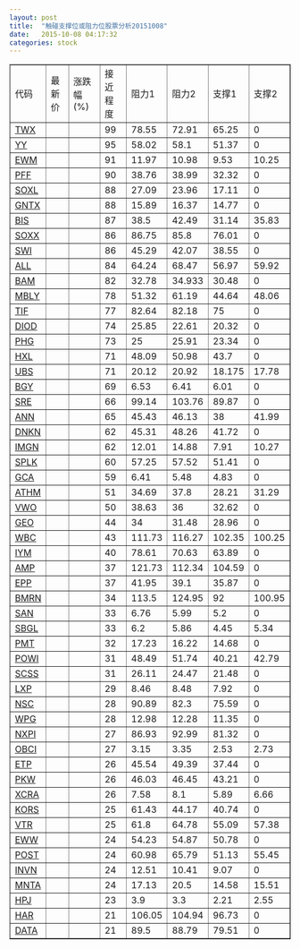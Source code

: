 ```yaml
---
layout: post
title:  "触碰支撑位或阻力位股票分析20151008"
date:   2015-10-08 04:17:32
categories: stock
---
```

<script type="text/javascript">
var stockList = []
stockList.push('gb_twx');
stockList.push('gb_yy');
stockList.push('gb_ewm');
stockList.push('gb_pff');
stockList.push('gb_soxl');
stockList.push('gb_gntx');
stockList.push('gb_bis');
stockList.push('gb_soxx');
stockList.push('gb_swi');
stockList.push('gb_all');
stockList.push('gb_bam');
stockList.push('gb_mbly');
stockList.push('gb_tif');
stockList.push('gb_diod');
stockList.push('gb_phg');
stockList.push('gb_hxl');
stockList.push('gb_ubs');
stockList.push('gb_bgy');
stockList.push('gb_sre');
stockList.push('gb_ann');
stockList.push('gb_dnkn');
stockList.push('gb_imgn');
stockList.push('gb_splk');
stockList.push('gb_gca');
stockList.push('gb_athm');
stockList.push('gb_vwo');
stockList.push('gb_geo');
stockList.push('gb_wbc');
stockList.push('gb_iym');
stockList.push('gb_amp');
stockList.push('gb_epp');
stockList.push('gb_bmrn');
stockList.push('gb_san');
stockList.push('gb_sbgl');
stockList.push('gb_pmt');
stockList.push('gb_powi');
stockList.push('gb_scss');
stockList.push('gb_lxp');
stockList.push('gb_nsc');
stockList.push('gb_wpg');
stockList.push('gb_nxpi');
stockList.push('gb_obci');
stockList.push('gb_etp');
stockList.push('gb_pkw');
stockList.push('gb_xcra');
stockList.push('gb_kors');
stockList.push('gb_vtr');
stockList.push('gb_eww');
stockList.push('gb_post');
stockList.push('gb_invn');
stockList.push('gb_mnta');
stockList.push('gb_hpj');
stockList.push('gb_har');
stockList.push('gb_data');
</script>
<table border="1">
 <tr>
 <td>代码</td>
 <td>最新价</td>
 <td>涨跌幅(%)</td>
 <td>接近程度</td>
 <td>阻力1</td>
 <td>阻力2</td>
 <td>支撑1</td>
 <td>支撑2</td>
</tr>
  <tr id="twx" class="red">
  <td><a href="http://stock.finance.sina.com.cn/usstock/quotes/TWX.html" target="_blank">TWX</a></td><td></td><td></td><td>99</td><td>78.55</td><td>72.91</td><td>65.25</td><td>0</td></tr>
  <tr id="yy" class="red">
  <td><a href="http://stock.finance.sina.com.cn/usstock/quotes/YY.html" target="_blank">YY</a></td><td></td><td></td><td>95</td><td>58.02</td><td>58.1</td><td>51.37</td><td>0</td></tr>
  <tr id="ewm" class="red">
  <td><a href="http://stock.finance.sina.com.cn/usstock/quotes/EWM.html" target="_blank">EWM</a></td><td></td><td></td><td>91</td><td>11.97</td><td>10.98</td><td>9.53</td><td>10.25</td></tr>
  <tr id="pff" class="red">
  <td><a href="http://stock.finance.sina.com.cn/usstock/quotes/PFF.html" target="_blank">PFF</a></td><td></td><td></td><td>90</td><td>38.76</td><td>38.99</td><td>32.32</td><td>0</td></tr>
  <tr id="soxl" class="red">
  <td><a href="http://stock.finance.sina.com.cn/usstock/quotes/SOXL.html" target="_blank">SOXL</a></td><td></td><td></td><td>88</td><td>27.09</td><td>23.96</td><td>17.11</td><td>0</td></tr>
  <tr id="gntx" class="red">
  <td><a href="http://stock.finance.sina.com.cn/usstock/quotes/GNTX.html" target="_blank">GNTX</a></td><td></td><td></td><td>88</td><td>15.89</td><td>16.37</td><td>14.77</td><td>0</td></tr>
  <tr id="bis" class="green">
  <td><a href="http://stock.finance.sina.com.cn/usstock/quotes/BIS.html" target="_blank">BIS</a></td><td></td><td></td><td>87</td><td>38.5</td><td>42.49</td><td>31.14</td><td>35.83</td></tr>
  <tr id="soxx" class="red">
  <td><a href="http://stock.finance.sina.com.cn/usstock/quotes/SOXX.html" target="_blank">SOXX</a></td><td></td><td></td><td>86</td><td>86.75</td><td>85.8</td><td>76.01</td><td>0</td></tr>
  <tr id="swi" class="green">
  <td><a href="http://stock.finance.sina.com.cn/usstock/quotes/SWI.html" target="_blank">SWI</a></td><td></td><td></td><td>86</td><td>45.29</td><td>42.07</td><td>38.55</td><td>0</td></tr>
  <tr id="all" class="green">
  <td><a href="http://stock.finance.sina.com.cn/usstock/quotes/ALL.html" target="_blank">ALL</a></td><td></td><td></td><td>84</td><td>64.24</td><td>68.47</td><td>56.97</td><td>59.92</td></tr>
  <tr id="bam" class="red">
  <td><a href="http://stock.finance.sina.com.cn/usstock/quotes/BAM.html" target="_blank">BAM</a></td><td></td><td></td><td>82</td><td>32.78</td><td>34.933</td><td>30.48</td><td>0</td></tr>
  <tr id="mbly" class="green">
  <td><a href="http://stock.finance.sina.com.cn/usstock/quotes/MBLY.html" target="_blank">MBLY</a></td><td></td><td></td><td>78</td><td>51.32</td><td>61.19</td><td>44.64</td><td>48.06</td></tr>
  <tr id="tif" class="red">
  <td><a href="http://stock.finance.sina.com.cn/usstock/quotes/TIF.html" target="_blank">TIF</a></td><td></td><td></td><td>77</td><td>82.64</td><td>82.18</td><td>75</td><td>0</td></tr>
  <tr id="diod" class="red">
  <td><a href="http://stock.finance.sina.com.cn/usstock/quotes/DIOD.html" target="_blank">DIOD</a></td><td></td><td></td><td>74</td><td>25.85</td><td>22.61</td><td>20.32</td><td>0</td></tr>
  <tr id="phg" class="red">
  <td><a href="http://stock.finance.sina.com.cn/usstock/quotes/PHG.html" target="_blank">PHG</a></td><td></td><td></td><td>73</td><td>25</td><td>25.91</td><td>23.34</td><td>0</td></tr>
  <tr id="hxl" class="red">
  <td><a href="http://stock.finance.sina.com.cn/usstock/quotes/HXL.html" target="_blank">HXL</a></td><td></td><td></td><td>71</td><td>48.09</td><td>50.98</td><td>43.7</td><td>0</td></tr>
  <tr id="ubs" class="red">
  <td><a href="http://stock.finance.sina.com.cn/usstock/quotes/UBS.html" target="_blank">UBS</a></td><td></td><td></td><td>71</td><td>20.12</td><td>20.92</td><td>18.175</td><td>17.78</td></tr>
  <tr id="bgy" class="red">
  <td><a href="http://stock.finance.sina.com.cn/usstock/quotes/BGY.html" target="_blank">BGY</a></td><td></td><td></td><td>69</td><td>6.53</td><td>6.41</td><td>6.01</td><td>0</td></tr>
  <tr id="sre" class="red">
  <td><a href="http://stock.finance.sina.com.cn/usstock/quotes/SRE.html" target="_blank">SRE</a></td><td></td><td></td><td>66</td><td>99.14</td><td>103.76</td><td>89.87</td><td>0</td></tr>
  <tr id="ann" class="red">
  <td><a href="http://stock.finance.sina.com.cn/usstock/quotes/ANN.html" target="_blank">ANN</a></td><td></td><td></td><td>65</td><td>45.43</td><td>46.13</td><td>38</td><td>41.99</td></tr>
  <tr id="dnkn" class="green">
  <td><a href="http://stock.finance.sina.com.cn/usstock/quotes/DNKN.html" target="_blank">DNKN</a></td><td></td><td></td><td>62</td><td>45.31</td><td>48.26</td><td>41.72</td><td>0</td></tr>
  <tr id="imgn" class="green">
  <td><a href="http://stock.finance.sina.com.cn/usstock/quotes/IMGN.html" target="_blank">IMGN</a></td><td></td><td></td><td>62</td><td>12.01</td><td>14.88</td><td>7.91</td><td>10.27</td></tr>
  <tr id="splk" class="green">
  <td><a href="http://stock.finance.sina.com.cn/usstock/quotes/SPLK.html" target="_blank">SPLK</a></td><td></td><td></td><td>60</td><td>57.25</td><td>57.52</td><td>51.41</td><td>0</td></tr>
  <tr id="gca" class="green">
  <td><a href="http://stock.finance.sina.com.cn/usstock/quotes/GCA.html" target="_blank">GCA</a></td><td></td><td></td><td>59</td><td>6.41</td><td>5.48</td><td>4.83</td><td>0</td></tr>
  <tr id="athm" class="red">
  <td><a href="http://stock.finance.sina.com.cn/usstock/quotes/ATHM.html" target="_blank">ATHM</a></td><td></td><td></td><td>51</td><td>34.69</td><td>37.8</td><td>28.21</td><td>31.29</td></tr>
  <tr id="vwo" class="red">
  <td><a href="http://stock.finance.sina.com.cn/usstock/quotes/VWO.html" target="_blank">VWO</a></td><td></td><td></td><td>50</td><td>38.63</td><td>36</td><td>32.62</td><td>0</td></tr>
  <tr id="geo" class="green">
  <td><a href="http://stock.finance.sina.com.cn/usstock/quotes/GEO.html" target="_blank">GEO</a></td><td></td><td></td><td>44</td><td>34</td><td>31.48</td><td>28.96</td><td>0</td></tr>
  <tr id="wbc" class="green">
  <td><a href="http://stock.finance.sina.com.cn/usstock/quotes/WBC.html" target="_blank">WBC</a></td><td></td><td></td><td>43</td><td>111.73</td><td>116.27</td><td>102.35</td><td>100.25</td></tr>
  <tr id="iym" class="green">
  <td><a href="http://stock.finance.sina.com.cn/usstock/quotes/IYM.html" target="_blank">IYM</a></td><td></td><td></td><td>40</td><td>78.61</td><td>70.63</td><td>63.89</td><td>0</td></tr>
  <tr id="amp" class="red">
  <td><a href="http://stock.finance.sina.com.cn/usstock/quotes/AMP.html" target="_blank">AMP</a></td><td></td><td></td><td>37</td><td>121.73</td><td>112.34</td><td>104.59</td><td>0</td></tr>
  <tr id="epp" class="red">
  <td><a href="http://stock.finance.sina.com.cn/usstock/quotes/EPP.html" target="_blank">EPP</a></td><td></td><td></td><td>37</td><td>41.95</td><td>39.1</td><td>35.87</td><td>0</td></tr>
  <tr id="bmrn" class="green">
  <td><a href="http://stock.finance.sina.com.cn/usstock/quotes/BMRN.html" target="_blank">BMRN</a></td><td></td><td></td><td>34</td><td>113.5</td><td>124.95</td><td>92</td><td>100.95</td></tr>
  <tr id="san" class="red">
  <td><a href="http://stock.finance.sina.com.cn/usstock/quotes/SAN.html" target="_blank">SAN</a></td><td></td><td></td><td>33</td><td>6.76</td><td>5.99</td><td>5.2</td><td>0</td></tr>
  <tr id="sbgl" class="red">
  <td><a href="http://stock.finance.sina.com.cn/usstock/quotes/SBGL.html" target="_blank">SBGL</a></td><td></td><td></td><td>33</td><td>6.2</td><td>5.86</td><td>4.45</td><td>5.34</td></tr>
  <tr id="pmt" class="red">
  <td><a href="http://stock.finance.sina.com.cn/usstock/quotes/PMT.html" target="_blank">PMT</a></td><td></td><td></td><td>32</td><td>17.23</td><td>16.22</td><td>14.68</td><td>0</td></tr>
  <tr id="powi" class="green">
  <td><a href="http://stock.finance.sina.com.cn/usstock/quotes/POWI.html" target="_blank">POWI</a></td><td></td><td></td><td>31</td><td>48.49</td><td>51.74</td><td>40.21</td><td>42.79</td></tr>
  <tr id="scss" class="red">
  <td><a href="http://stock.finance.sina.com.cn/usstock/quotes/SCSS.html" target="_blank">SCSS</a></td><td></td><td></td><td>31</td><td>26.11</td><td>24.47</td><td>21.48</td><td>0</td></tr>
  <tr id="lxp" class="red">
  <td><a href="http://stock.finance.sina.com.cn/usstock/quotes/LXP.html" target="_blank">LXP</a></td><td></td><td></td><td>29</td><td>8.46</td><td>8.48</td><td>7.92</td><td>0</td></tr>
  <tr id="nsc" class="red">
  <td><a href="http://stock.finance.sina.com.cn/usstock/quotes/NSC.html" target="_blank">NSC</a></td><td></td><td></td><td>28</td><td>90.89</td><td>82.3</td><td>75.59</td><td>0</td></tr>
  <tr id="wpg" class="green">
  <td><a href="http://stock.finance.sina.com.cn/usstock/quotes/WPG.html" target="_blank">WPG</a></td><td></td><td></td><td>28</td><td>12.98</td><td>12.28</td><td>11.35</td><td>0</td></tr>
  <tr id="nxpi" class="red">
  <td><a href="http://stock.finance.sina.com.cn/usstock/quotes/NXPI.html" target="_blank">NXPI</a></td><td></td><td></td><td>27</td><td>86.93</td><td>92.99</td><td>81.32</td><td>0</td></tr>
  <tr id="obci" class="green">
  <td><a href="http://stock.finance.sina.com.cn/usstock/quotes/OBCI.html" target="_blank">OBCI</a></td><td></td><td></td><td>27</td><td>3.15</td><td>3.35</td><td>2.53</td><td>2.73</td></tr>
  <tr id="etp" class="red">
  <td><a href="http://stock.finance.sina.com.cn/usstock/quotes/ETP.html" target="_blank">ETP</a></td><td></td><td></td><td>26</td><td>45.54</td><td>49.39</td><td>37.44</td><td>0</td></tr>
  <tr id="pkw" class="red">
  <td><a href="http://stock.finance.sina.com.cn/usstock/quotes/PKW.html" target="_blank">PKW</a></td><td></td><td></td><td>26</td><td>46.03</td><td>46.45</td><td>43.21</td><td>0</td></tr>
  <tr id="xcra" class="green">
  <td><a href="http://stock.finance.sina.com.cn/usstock/quotes/XCRA.html" target="_blank">XCRA</a></td><td></td><td></td><td>26</td><td>7.58</td><td>8.1</td><td>5.89</td><td>6.66</td></tr>
  <tr id="kors" class="red">
  <td><a href="http://stock.finance.sina.com.cn/usstock/quotes/KORS.html" target="_blank">KORS</a></td><td></td><td></td><td>25</td><td>61.43</td><td>44.17</td><td>40.74</td><td>0</td></tr>
  <tr id="vtr" class="green">
  <td><a href="http://stock.finance.sina.com.cn/usstock/quotes/VTR.html" target="_blank">VTR</a></td><td></td><td></td><td>25</td><td>61.8</td><td>64.78</td><td>55.09</td><td>57.38</td></tr>
  <tr id="eww" class="red">
  <td><a href="http://stock.finance.sina.com.cn/usstock/quotes/EWW.html" target="_blank">EWW</a></td><td></td><td></td><td>24</td><td>54.23</td><td>54.87</td><td>50.78</td><td>0</td></tr>
  <tr id="post" class="red">
  <td><a href="http://stock.finance.sina.com.cn/usstock/quotes/POST.html" target="_blank">POST</a></td><td></td><td></td><td>24</td><td>60.98</td><td>65.79</td><td>51.13</td><td>55.45</td></tr>
  <tr id="invn" class="green">
  <td><a href="http://stock.finance.sina.com.cn/usstock/quotes/INVN.html" target="_blank">INVN</a></td><td></td><td></td><td>24</td><td>12.51</td><td>10.41</td><td>9.07</td><td>0</td></tr>
  <tr id="mnta" class="red">
  <td><a href="http://stock.finance.sina.com.cn/usstock/quotes/MNTA.html" target="_blank">MNTA</a></td><td></td><td></td><td>24</td><td>17.13</td><td>20.5</td><td>14.58</td><td>15.51</td></tr>
  <tr id="hpj" class="green">
  <td><a href="http://stock.finance.sina.com.cn/usstock/quotes/HPJ.html" target="_blank">HPJ</a></td><td></td><td></td><td>23</td><td>3.9</td><td>3.3</td><td>2.21</td><td>2.55</td></tr>
  <tr id="har" class="green">
  <td><a href="http://stock.finance.sina.com.cn/usstock/quotes/HAR.html" target="_blank">HAR</a></td><td></td><td></td><td>21</td><td>106.05</td><td>104.94</td><td>96.73</td><td>0</td></tr>
  <tr id="data" class="green">
  <td><a href="http://stock.finance.sina.com.cn/usstock/quotes/DATA.html" target="_blank">DATA</a></td><td></td><td></td><td>21</td><td>89.5</td><td>88.79</td><td>79.51</td><td>0</td></tr>
</table>
